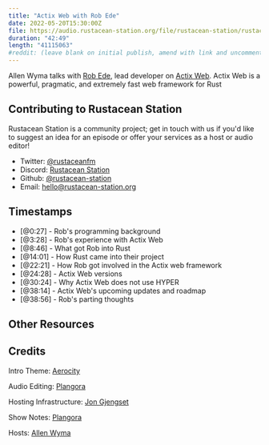 ```yaml
---
title: "Actix Web with Rob Ede"
date: 2022-05-20T15:30:00Z
file: https://audio.rustacean-station.org/file/rustacean-station/rustacean-station-e070-rob-ede.mp3
duration: "42:49"
length: "41115063"
#reddit: (leave blank on initial publish, amend with link and uncomment this line after Reddit thread has been posted)
---
```

Allen Wyma talks with [Rob Ede](https://twitter.com/robjtede), lead developer on [Actix Web](https://actix.rs/). Actix Web is a powerful, pragmatic, and extremely fast web framework for Rust

## Contributing to Rustacean Station

Rustacean Station is a community project; get in touch with us if you'd like to suggest an idea for an episode or offer your services as a host or audio editor!

- Twitter: [@rustaceanfm](https://twitter.com/rustaceanfm)
- Discord: [Rustacean Station](https://discord.gg/cHc3Gyc)
- Github: [@rustacean-station](https://github.com/rustacean-station/)
- Email: [hello@rustacean-station.org](mailto:hello@rustacean-station.org)

## Timestamps 
- [@0:27] - Rob's programming background
- [@3:28] - Rob's experience with Actix Web
- [@8:46] - What got Rob into Rust
- [@14:01] - How Rust came into their project
- [@22:21] - How Rob got involved in the Actix web framework
- [@24:28] - Actix Web versions
- [@30:24] - Why Actix Web does not use HYPER
- [@38:14] - Actix Web's upcoming updates and roadmap
- [@38:56] - Rob's parting thoughts

## Other Resources

## Credits
Intro Theme: [Aerocity](https://twitter.com/AerocityMusic)

Audio Editing: [Plangora](https://twitter.com/plangora)

Hosting Infrastructure: [Jon Gjengset](https://twitter.com/jonhoo/)

Show Notes: [Plangora](https://twitter.com/plangora)

Hosts: [Allen Wyma](https://twitter.com/allenwyma)
